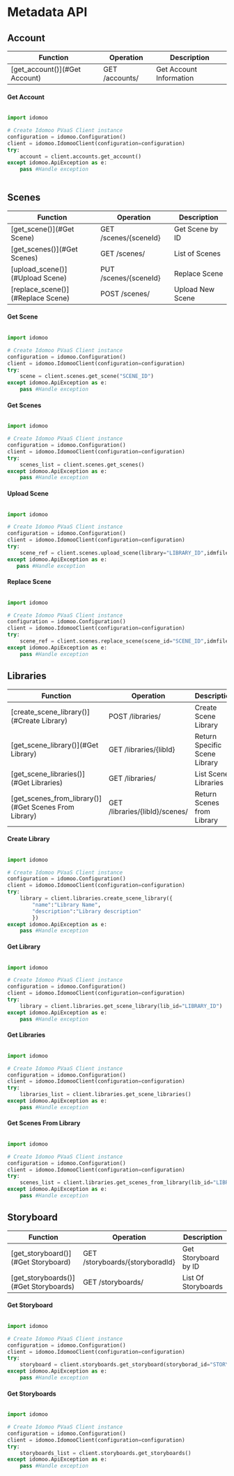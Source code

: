 # Metadata API

## Account
|Function |Operation | Description|
|---|---|---|
| [get_account()](#Get Account) | GET /accounts/	|Get Account Information|

#### Get Account
```python

import idomoo

# Create Idomoo PVaaS Client instance
configuration = idomoo.Configuration()
client = idomoo.IdomooClient(configuration=configuration)
try:
    account = client.accounts.get_account()
except idomoo.ApiException as e:
    pass #Handle exception
    

```

## Scenes

|Function |Operation | Description|
|---|---|---|
| [get_scene()](#Get Scene) | GET /scenes/{sceneId} | Get Scene by ID|
| [get_scenes()](#Get Scenes) | GET /scenes/ |	List of Scenes|
| [upload_scene()](#Upload Scene) | PUT /scenes/{sceneId} | Replace Scene |
| [replace_scene()](#Replace Scene)| POST /scenes/ |	Upload New Scene|

#### Get Scene
```python

import idomoo

# Create Idomoo PVaaS Client instance
configuration = idomoo.Configuration()
client = idomoo.IdomooClient(configuration=configuration)
try:
    scene = client.scenes.get_scene("SCENE_ID")
except idomoo.ApiException as e:
    pass #Handle exception

```
#### Get Scenes
```python

import idomoo

# Create Idomoo PVaaS Client instance
configuration = idomoo.Configuration()
client = idomoo.IdomooClient(configuration=configuration)
try:
    scenes_list = client.scenes.get_scenes()
except idomoo.ApiException as e:
    pass #Handle exception

```
#### Upload Scene
```python

import idomoo

# Create Idomoo PVaaS Client instance
configuration = idomoo.Configuration()
client = idomoo.IdomooClient(configuration=configuration)
try:
    scene_ref = client.scenes.upload_scene(library="LIBRARY_ID",idmfile="IDM_FILE_PATH")
except idomoo.ApiException as e:
   pass #Handle exception

```
#### Replace Scene
```python

import idomoo

# Create Idomoo PVaaS Client instance
configuration = idomoo.Configuration()
client = idomoo.IdomooClient(configuration=configuration)
try:
    scene_ref = client.scenes.replace_scene(scene_id="SCENE_ID",idmfile="IDM_FILE_PATH")
except idomoo.ApiException as e:
    pass #Handle exception

```

## Libraries
|Function |Operation | Description|
|---|---|---|
| [create_scene_library()](#Create Library) |POST /libraries/	|Create Scene Library|
| [get_scene_library()](#Get Library) |GET /libraries/{libId}	|Return Specific Scene Library|
| [get_scene_libraries()](#Get Libraries) |GET /libraries/	|List Scene Libraries|
| [get_scenes_from_library()](#Get Scenes From Library) |GET /libraries/{libId}/scenes/	|Return Scenes from Library|

#### Create Library

```python

import idomoo

# Create Idomoo PVaaS Client instance
configuration = idomoo.Configuration()
client = idomoo.IdomooClient(configuration=configuration)
try:
    library = client.libraries.create_scene_library({
        "name":"Library Name",
        "description":"Library description"
        })
except idomoo.ApiException as e:
    pass #Handle exception

```

#### Get Library
```python

import idomoo

# Create Idomoo PVaaS Client instance
configuration = idomoo.Configuration()
client = idomoo.IdomooClient(configuration=configuration)
try:
    library = client.libraries.get_scene_library(lib_id="LIBRARY_ID")
except idomoo.ApiException as e:
    pass #Handle exception

```
#### Get Libraries
```python

import idomoo

# Create Idomoo PVaaS Client instance
configuration = idomoo.Configuration()
client = idomoo.IdomooClient(configuration=configuration)
try:
    libraries_list = client.libraries.get_scene_libraries()
except idomoo.ApiException as e:
    pass #Handle exception

```
#### Get Scenes From Library
```python

import idomoo

# Create Idomoo PVaaS Client instance
configuration = idomoo.Configuration()
client = idomoo.IdomooClient(configuration=configuration)
try:
    scenes_list = client.libraries.get_scenes_from_library(lib_id="LIBRARY_ID")
except idomoo.ApiException as e:
    pass #Handle exception

```

## Storyboard
|Function |Operation | Description|
|---|---|---|
| [get_storyboard()](#Get Storyboard) | GET /storyboards/{storyboradId} | Get Storyboard by ID|
| [get_storyboards()](#Get Storyboards) | GET /storyboards/ | List Of Storyboards|
 
 #### Get Storyboard
```python

import idomoo

# Create Idomoo PVaaS Client instance
configuration = idomoo.Configuration()
client = idomoo.IdomooClient(configuration=configuration)
try:
    storyboard = client.storyboards.get_storyboard(storyborad_id="STORYBOARD_ID")
except idomoo.ApiException as e:
    pass #Handle exception

```
#### Get Storyboards
```python

import idomoo

# Create Idomoo PVaaS Client instance
configuration = idomoo.Configuration()
client = idomoo.IdomooClient(configuration=configuration)
try:
    storyboards_list = client.storyboards.get_storyboards()
except idomoo.ApiException as e:
    pass #Handle exception

```